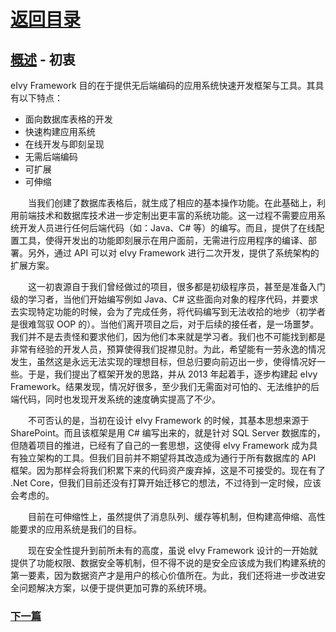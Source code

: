 # [返回目录](../README.html)

## [概述](Index.html) - 初衷

eIvy Framework 目的在于提供无后端编码的应用系统快速开发框架与工具。其具有以下特点：

* 面向数据库表格的开发
* 快速构建应用系统
* 在线开发与即刻呈现
* 无需后端编码
* 可扩展
* 可伸缩  

&emsp;&emsp;当我们创建了数据库表格后，就生成了相应的基本操作功能。在此基础上，利用前端技术和数据库技术进一步定制出更丰富的系统功能。这一过程不需要应用系统开发人员进行任何后端代码（如：Java、C# 等）的编写。而且，提供了在线配置工具，使得开发出的功能即刻展示在用户面前，无需进行应用程序的编译、部署。另外，通过 API 可以对 eIvy Framework 进行二次开发，提供了系统架构的扩展方案。  

&emsp;&emsp;这一初衷源自于我们曾经做过的项目，很多都是初级程序员，甚至是准备入门级的学习者，当他们开始编写例如 Java、C# 这些面向对象的程序代码，并要求去实现特定功能的时候，会为了完成任务，将代码编写到无法收拾的地步（初学者是很难驾驭 OOP 的）。当他们离开项目之后，对于后续的接任者，是一场噩梦。我们并不是去责怪和要求他们，因为他们本来就是学习者。我们也不可能找到都是非常有经验的开发人员，预算使得我们捉襟见肘。为此，希望能有一劳永逸的情况发生，虽然这是永远无法实现的理想目标，但总归要向前迈出一步，使得情况好一些。于是，我们提出了框架开发的思路，并从 2013 年起着手，逐步构建起 eIvy Framework。结果发现，情况好很多，至少我们无需面对可怕的、无法维护的后端代码，同时也发现开发系统的速度确实提高了不少。  

&emsp;&emsp;不可否认的是，当初在设计 eIvy Framework 的时候，其基本思想来源于 SharePoint。而且该框架是用 C# 编写出来的，就是针对 SQL Server 数据库的，但随着项目的推进，已经有了自己的一套思想，这使得 eIvy Framework 成为具有独立架构的工具。但我们目前并不期望将其改造成为通行于所有数据库的 API 框架。因为那样会将我们积累下来的代码资产废弃掉，这是不可接受的。现在有了 .Net Core，但我们目前还没有打算开始迁移它的想法，不过待到一定时候，应该会考虑的。  

&emsp;&emsp;目前在可伸缩性上，虽然提供了消息队列、缓存等机制，但构建高伸缩、高性能要求的应用系统是我们的目标。  

&emsp;&emsp;现在安全性提升到前所未有的高度，虽说 eIvy Framework 设计的一开始就提供了功能权限、数据安全等机制，但不得不说的是安全应该成为我们构建系统的第一要素，因为数据资产才是用户的核心价值所在。为此，我们还将进一步改进安全问题解决方案，以便于提供更加可靠的系统环境。

### [下一篇](Sec02.html)

